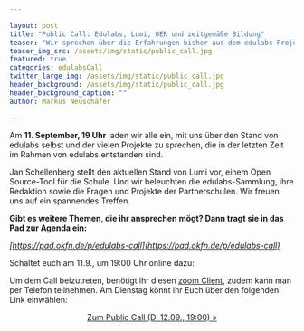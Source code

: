 ```yaml
---

layout: post
title: "Public Call: Edulabs, Lumi, OER und zeitgemäße Bildung"
teaser: "Wir sprechen über die Erfahrungen bisher aus dem edulabs-Projekt und das Lumi-Projekt stellt sich vor, eine mobile Lösung für individualisierten Unterricht."
teaser_img_src: /assets/img/static/public_call.jpg
featured: true
categories: edulabsCall
twitter_large_img: /assets/img/static/public_call.jpg
header_background: /assets/img/static/public_call.jpg
header_background_caption: ""
author: Markus Neuschäfer

---
```

Am **11. September, 19 Uhr** laden wir alle ein, mit uns über den Stand von edulabs selbst und der vielen Projekte zu sprechen, die in der letzten Zeit im Rahmen von edulabs entstanden sind. 

Jan Schellenberg stellt den aktuellen Stand von Lumi vor, einem Open Source-Tool für die Schule. Und wir beleuchten die edulabs-Sammlung, ihre Redaktion sowie die Fragen und Projekte der Partnerschulen. Wir freuen uns auf ein spannendes Treffen.

**Gibt es weitere Themen, die ihr ansprechen mögt? Dann tragt sie in das Pad zur Agenda ein:**


 *[https://pad.okfn.de/p/edulabs-call](https://pad.okfn.de/p/edulabs-call)*


 Schaltet euch am 11.9., um 19:00 Uhr online dazu:

Um dem Call beizutreten, benötigt ihr diesen [zoom Client](https://zoom.us/download#client_4meeting), zudem kann man per Telefon teilnehmen. Am Dienstag könnt ihr Euch über den folgenden Link einwählen:
           <center><a class="btn btn-lg btn-default"
              href="https://zoom.us/j/404711202"
              role="button">Zum Public Call (Di 12.09., 19:00) »</a></center><br>

